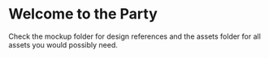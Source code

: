 # Welcome to the Party
Check the mockup folder for design references and the assets folder for all assets you would possibly need.
